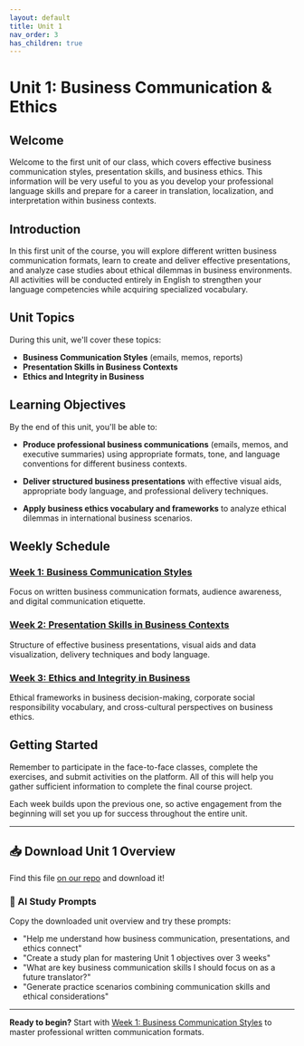 ```yaml
---
layout: default
title: Unit 1
nav_order: 3
has_children: true
---
```


# Unit 1: Business Communication & Ethics

## Welcome

Welcome to the first unit of our class, which covers effective business communication styles, presentation skills, and business ethics. This information will be very useful to you as you develop your professional language skills and prepare for a career in translation, localization, and interpretation within business contexts.

## Introduction

In this first unit of the course, you will explore different written business communication formats, learn to create and deliver effective presentations, and analyze case studies about ethical dilemmas in business environments. All activities will be conducted entirely in English to strengthen your language competencies while acquiring specialized vocabulary.

## Unit Topics

During this unit, we'll cover these topics:

- **Business Communication Styles** (emails, memos, reports)
- **Presentation Skills in Business Contexts**
- **Ethics and Integrity in Business**

## Learning Objectives

By the end of this unit, you'll be able to:

- **Produce professional business communications** (emails, memos, and executive summaries) using appropriate formats, tone, and language conventions for different business contexts.

- **Deliver structured business presentations** with effective visual aids, appropriate body language, and professional delivery techniques.

- **Apply business ethics vocabulary and frameworks** to analyze ethical dilemmas in international business scenarios.

## Weekly Schedule

### [Week 1: Business Communication Styles](week1/week1-overview.md)
Focus on written business communication formats, audience awareness, and digital communication etiquette.

### [Week 2: Presentation Skills in Business Contexts](week2/week2-overview.md)  
Structure of effective business presentations, visual aids and data visualization, delivery techniques and body language.

### [Week 3: Ethics and Integrity in Business](week3/week3-overview.md)
Ethical frameworks in business decision-making, corporate social responsibility vocabulary, and cross-cultural perspectives on business ethics.

## Getting Started

Remember to participate in the face-to-face classes, complete the exercises, and submit activities on the platform. All of this will help you gather sufficient information to complete the final course project.

Each week builds upon the previous one, so active engagement from the beginning will set you up for success throughout the entire unit.

---

## 📥 Download Unit 1 Overview
Find this file [on our repo](https://github.com/alainamb/uic_tr35-business-english-II/blob/main/unit1/unit1-overview.md) and download it!

### 🤖 AI Study Prompts
Copy the downloaded unit overview and try these prompts:
- "Help me understand how business communication, presentations, and ethics connect"
- "Create a study plan for mastering Unit 1 objectives over 3 weeks"  
- "What are key business communication skills I should focus on as a future translator?"
- "Generate practice scenarios combining communication skills and ethical considerations"

---

**Ready to begin?** Start with [Week 1: Business Communication Styles](week1-overview.md) to master professional written communication formats.
